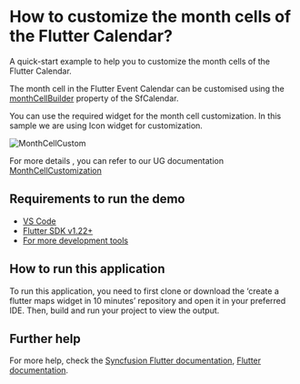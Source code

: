 # How to customize the month cells of the Flutter Calendar?

A quick-start example to help you to customize the month cells of the Flutter Calendar.

The month cell in the Flutter Event Calendar can be customised using the [monthCellBuilder](https://pub.dev/documentation/syncfusion_flutter_calendar/latest/calendar/SfCalendar/monthCellBuilder.html) property of the SfCalendar.

You can use the required widget for the month cell customization. In this sample we are using Icon widget for customization.

![MonthCellCustom](https://user-images.githubusercontent.com/46158936/209100064-9d458a1b-3706-4a37-80fc-f368b9c613e3.png)

For more details , you can refer to our UG documentation [MonthCellCustomization](https://help.syncfusion.com/flutter/calendar/builders#month-cell-builder)

## Requirements to run the demo
* [VS Code](https://code.visualstudio.com/download)
* [Flutter SDK v1.22+](https://flutter.dev/docs/development/tools/sdk/overview)
* [For more development tools](https://flutter.dev/docs/development/tools/devtools/overview)

## How to run this application
To run this application, you need to first clone or download the ‘create a flutter maps widget in 10 minutes’ repository and open it in your preferred IDE. Then, build and run your project to view the output.

## Further help
For more help, check the [Syncfusion Flutter documentation](https://help.syncfusion.com/flutter/introduction/overview),
 [Flutter documentation](https://flutter.dev/docs/get-started/install).
